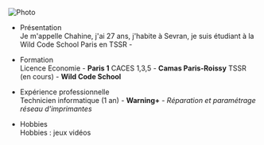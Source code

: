 ![Photo](https://i.ibb.co/HkYHHWG/9p-Z0-Ng6-4.jpg)
* Présentation  
  Je m'appelle Chahine, j'ai 27 ans, j'habite à Sevran, je suis étudiant à la Wild Code School Paris en TSSR - 

* Formation  
  Licence Economie - **Paris 1**
  CACES 1,3,5 - **Camas Paris-Roissy**
  TSSR (en cours) - **Wild Code School**

* Expérience professionnelle  
  Technicien informatique (1 an) - **Warning+** - _Réparation et paramétrage réseau d'imprimantes_

* Hobbies  
  Hobbies : jeux vidéos

